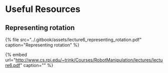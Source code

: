 # Useful Resources

## Representing rotation

{% file src="../.gitbook/assets/lecture6\_representing\_rotation.pdf" caption="Representing rotation" %}

{% embed url="http://www.cs.rpi.edu/~trink/Courses/RobotManipulation/lectures/lecture6.pdf" caption="" %}

